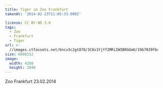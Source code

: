 ```yaml
---
title: Tiger im Zoo Frankfurt
takenAt: '2014-02-23T11:05:33.000Z'

license: CC BY-ND 3.0
tags:
  - Zoo
  - Frankfurt
  - Tiger
url: >-
  //images.ctfassets.net/bncv3c2gt878/3C8s1YjYf2MRiIWIBRGGmU/19b7039fbc5337b5481d2fb9dbd31115/tiger-im-zoo-frankfurt_12729916743_o
size: 6608152
image:
  width: 4288
  height: 2848
---
```


Zoo Frankfurt 23.02.2014
